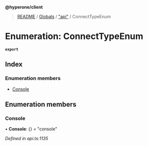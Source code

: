 **@hyperone/client**

> [README](../README.md) / [Globals](../globals.md) / ["api"](../modules/_api_.md) / ConnectTypeEnum

# Enumeration: ConnectTypeEnum

**`export`** 

## Index

### Enumeration members

* [Console](_api_.connecttypeenum.md#console)

## Enumeration members

### Console

•  **Console**: {} = "console"

*Defined in api.ts:1135*
